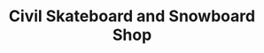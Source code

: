 ---
title: "Civil Skateboard and Snowboard Shop"
url: /east-greenwich/civil-skateboard-and-snowboard-shop/
shop: Sport
---